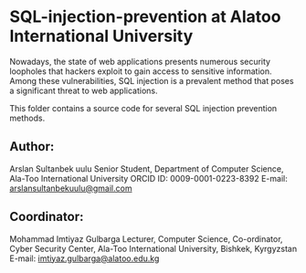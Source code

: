 # SQL-injection-prevention at Alatoo International University
Nowadays, the state of web applications presents numerous security loopholes that hackers
exploit to gain access to sensitive information. Among these vulnerabilities, SQL injection is a
prevalent method that poses a significant threat to web applications.

This folder contains a source code for several SQL injection prevention methods.
## Author:
Arslan Sultanbek uulu
Senior Student, Department of Computer Science, Ala-Too International University
ORCID ID: 0009-0001-0223-8392
E-mail: arslansultanbekuulu@gmail.com 
## Coordinator:
Mohammad Imtiyaz Gulbarga
Lecturer, Computer Science, Co-ordinator, Cyber Security Center,
Ala-Too International University, Bishkek, Kyrgyzstan
E-mail: imtiyaz.gulbarga@alatoo.edu.kg


